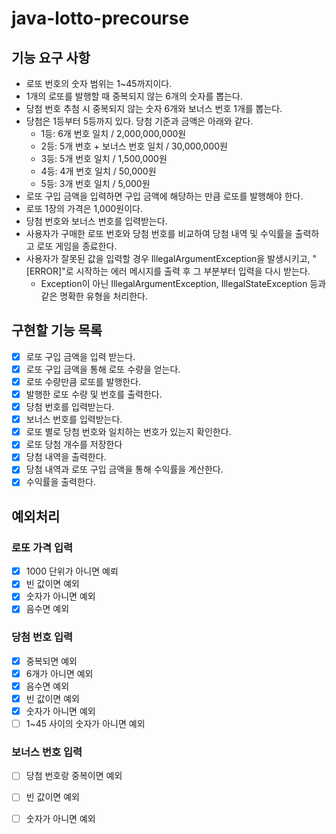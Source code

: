 # java-lotto-precourse
## 기능 요구 사항
- 로또 번호의 숫자 범위는 1~45까지이다.
- 1개의 로또를 발행할 때 중복되지 않는 6개의 숫자를 뽑는다.
- 당첨 번호 추첨 시 중복되지 않는 숫자 6개와 보너스 번호 1개를 뽑는다.
- 당첨은 1등부터 5등까지 있다. 당첨 기준과 금액은 아래와 같다.
  - 1등: 6개 번호 일치 / 2,000,000,000원
  - 2등: 5개 번호 + 보너스 번호 일치 / 30,000,000원
  - 3등: 5개 번호 일치 / 1,500,000원
  - 4등: 4개 번호 일치 / 50,000원
  - 5등: 3개 번호 일치 / 5,000원 
- 로또 구입 금액을 입력하면 구입 금액에 해당하는 만큼 로또를 발행해야 한다. 
- 로또 1장의 가격은 1,000원이다. 
- 당첨 번호와 보너스 번호를 입력받는다. 
- 사용자가 구매한 로또 번호와 당첨 번호를 비교하여 당첨 내역 및 수익률을 출력하고 로또 게임을 종료한다. 
- 사용자가 잘못된 값을 입력할 경우 IllegalArgumentException을 발생시키고, "[ERROR]"로 시작하는 에러 메시지를 출력 후 그 부분부터 입력을 다시 받는다. 
  - Exception이 아닌 IllegalArgumentException, IllegalStateException 등과 같은 명확한 유형을 처리한다.

## 구현할 기능 목록
- [x] 로또 구입 금액을 입력 받는다.
- [x] 로또 구입 금액을 통해 로또 수량을 얻는다.
- [x] 로또 수량만큼 로또를 발행한다.
- [x] 발행한 로또 수량 및 번호를 출력한다. 
- [x] 당첨 번호를 입력받는다.
- [x] 보너스 번호를 입력받는다.
- [x] 로또 별로 당첨 번호와 일치하는 번호가 있는지 확인한다.
- [x] 로또 당첨 개수를 저장한다
- [x] 당첨 내역을 출력한다.
- [x] 당첨 내역과 로또 구입 금액을 통해 수익률을 계산한다.
- [x] 수익률을 출력한다.

## 예외처리
### 로또 가격 입력
- [x] 1000 단위가 아니면 예뢰
- [x] 빈 값이면 예외
- [x] 숫자가 아니면 예외
- [x] 음수면 예외

### 당첨 번호 입력
- [x] 중복되면 예외
- [x] 6개가 아니면 예외
- [x] 음수면 예외
- [x] 빈 값이면 예외
- [x] 숫자가 아니면 예외
- [ ] 1~45 사이의 숫자가 아니면 예외

### 보너스 번호 입력
- [ ] 당첨 번호랑 중복이면 예외
- [ ] 빈 값이면 예외
- [ ] 숫자가 아니면 예외


